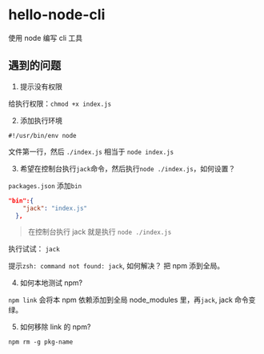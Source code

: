 # hello-node-cli

使用 node 编写 cli 工具

## 遇到的问题

1. 提示没有权限

给执行权限：`chmod +x index.js`

2. 添加执行环境

`#!/usr/bin/env node`

文件第一行，然后 `./index.js` 相当于 `node index.js`

3. 希望在控制台执行`jack`命令，然后执行`node ./index.js`，如何设置？

`packages.json` 添加`bin`

```json
"bin":{
    "jack": "index.js"
  },
```

> 在控制台执行 jack 就是执行 `node ./index.js`

执行试试： `jack`

提示`zsh: command not found: jack`, 如何解决？ 把 npm 添到全局。

4. 如何本地测试 npm?

`npm link` 会将本 npm 依赖添加到全局 node_modules 里，再`jack`, jack 命令变绿。

5. 如何移除 link 的 npm?

`npm rm -g pkg-name`
